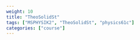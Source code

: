 ```yaml
---
weight: 10
title: "TheoSolidSt"
tags: ["MSPHYSIK2", "TheoSolidSt", "physics61c"]
categories: ["course"]
---
```

